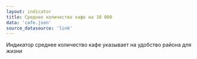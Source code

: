 ```yaml
---
layout: indicator
title: Cреднее количество кафе на 10 000
data: 'cafe.json'
source_datasource: 'link'
---
```

Индикатор среднее количество кафе указывает на удобство района для жизни
